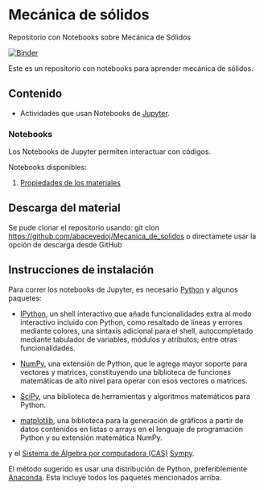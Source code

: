 # Mecánica de sólidos
Repositorio con Notebooks sobre Mecánica de Sólidos

[![Binder](https://mybinder.org/badge_logo.svg)](https://mybinder.org/v2/gh/abacevedoj/Mecanica_de_solidos/HEAD)

Este es un repositorio con notebooks para aprender mecánica de sólidos.

## Contenido
- Actividades que usan Notebooks de [Jupyter](http://jupyter.org/).

### Notebooks
Los Notebooks de Jupyter permiten interactuar con códigos.

Notebooks disponibles:
1. [Propiedades de los materiales](https://nbviewer.jupyter.org/github/abacevedoj/Mecanica_de_solidos/blob/main/Notebooks/Propiedades_materiales.ipynb)

## Descarga del material
Se pude clonar el repositorio usando:
  git clon https://github.com/abacevedoj/Mecanica_de_solidos
o directamete usar la opción de descarga desde GitHub

## Instrucciones de instalación

Para correr los notebooks de Jupyter, es necesario [Python](https://www.python.org/)
y algunos paquetes:

- [IPython](http://ipython.org/), un shell interactivo que añade funcionalidades  extra al modo interactivo incluido con Python, como resaltado de líneas y errores mediante colores, una sintaxis adicional para el shell, autocompletado mediante tabulador de variables, módulos y atributos; entre otras funcionalidades.

- [NumPy](http://www.numpy.org/), una extensión de Python, que le agrega mayor
soporte para vectores y matrices, constituyendo una biblioteca de funciones
matemáticas de alto nivel para operar con esos vectores o matrices.

- [SciPy](http://www.scipy.org/), una biblioteca de herramientas y algoritmos matemáticos para Python.

- [matplotlib](http://matplotlib.org/),  una biblioteca para la generación de gráficos a partir de datos contenidos en listas o arrays en el lenguaje de
programación Python y su extensión matemática NumPy.

y el [Sistema de Álgebra por computadora (CAS)](https://en.wikipedia.org/wiki/Computer_algebra_system) [Sympy](http://www.sympy.org/).

El método sugerido es usar una distribución de Python, preferiblemente  [Anaconda](https://www.anaconda.com/). Esta incluye todos los paquetes mencionados arriba.
